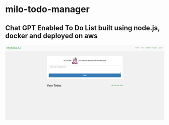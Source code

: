 # milo-todo-manager

## Chat GPT Enabled To Do List built using node.js, docker and deployed on aws


<img src="https://github.com/HamzaTatheer/milo-todo-manager/raw/main/mock1.PNG"/>
